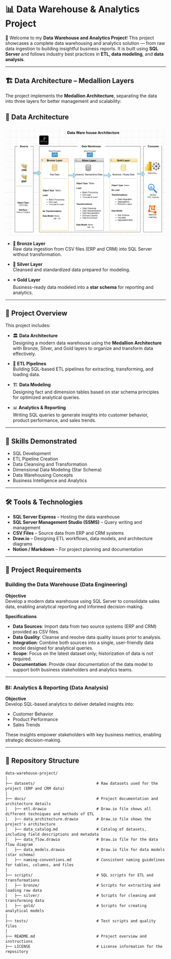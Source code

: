 # 📊 Data Warehouse & Analytics Project

🚀  Welcome to my **Data Warehouse and Analytics Project**! 
This project showcases a complete data warehousing and analytics solution — from raw data ingestion to building insightful business reports. It is built using **SQL Server** and follows industry best practices in **ETL, data modeling**, and **data analysis**.

---

## 🏗️ Data Architecture – Medallion Layers

The project implements the **Medallion Architecture**, separating the data into three layers for better management and scalability:
## 🧱 Data Architecture

![Data Architecture](docs/data_warehouse_data_architecture.png)


- **🔹 Bronze Layer**  
  Raw data ingestion from CSV files (ERP and CRM) into SQL Server without transformation.

- **🔸 Silver Layer**  
  Cleansed and standardized data prepared for modeling.

- **⭐ Gold Layer**  
  Business-ready data modeled into a **star schema** for reporting and analytics.

---

## 📖 Project Overview

This project includes:

- 🏛️ **Data Architecture**  
  Designing a modern data warehouse using the **Medallion Architecture** with Bronze, Silver, and Gold layers to organize and transform data effectively.
  
- 🔄 **ETL Pipelines**  
  Building SQL-based ETL pipelines for extracting, transforming, and loading data.

- 🏗️ **Data Modeling**  
  Designing fact and dimension tables based on star schema principles for optimized analytical queries.

- 📊 **Analytics & Reporting**  
  Writing SQL queries to generate insights into customer behavior, product performance, and sales trends.

---

## 🎯 Skills Demonstrated

- SQL Development  
- ETL Pipeline Creation  
- Data Cleansing and Transformation  
- Dimensional Data Modeling (Star Schema)  
- Data Warehousing Concepts  
- Business Intelligence and Analytics

---

## 🛠️ Tools & Technologies

- **SQL Server Express** – Hosting the data warehouse  
- **SQL Server Management Studio (SSMS)** – Query writing and management  
- **CSV Files** – Source data from ERP and CRM systems  
- **Draw.io** – Designing ETL workflows, data models, and architecture diagrams  
- **Notion / Markdown** – For project planning and documentation

---

## 🚀 Project Requirements

### Building the Data Warehouse (Data Engineering)

**Objective**  
Develop a modern data warehouse using SQL Server to consolidate sales data, enabling analytical reporting and informed decision-making.

**Specifications**

- **Data Sources**: Import data from two source systems (ERP and CRM) provided as CSV files.  
- **Data Quality**: Cleanse and resolve data quality issues prior to analysis.  
- **Integration**: Combine both sources into a single, user-friendly data model designed for analytical queries.  
- **Scope**: Focus on the latest dataset only; historization of data is not required.  
- **Documentation**: Provide clear documentation of the data model to support both business stakeholders and analytics teams.  

---

### BI: Analytics & Reporting (Data Analysis)

**Objective**  
Develop SQL-based analytics to deliver detailed insights into:

- Customer Behavior  
- Product Performance  
- Sales Trends  

These insights empower stakeholders with key business metrics, enabling strategic decision-making.

---
## 📁 Repository Structure

```
data-warehouse-project/
│
├── datasets/                           # Raw datasets used for the project (ERP and CRM data)
│
├── docs/                               # Project documentation and architecture details
│   ├── etl.drawio                      # Draw.io file shows all different techniques and methods of ETL
│   ├── data_architecture.drawio        # Draw.io file shows the project's architecture
│   ├── data_catalog.md                 # Catalog of datasets, including field descriptions and metadata
│   ├── data_flow.drawio                # Draw.io file for the data flow diagram
│   ├── data_models.drawio              # Draw.io file for data models (star schema)
│   ├── naming-conventions.md           # Consistent naming guidelines for tables, columns, and files
│
├── scripts/                            # SQL scripts for ETL and transformations
│   ├── bronze/                         # Scripts for extracting and loading raw data
│   ├── silver/                         # Scripts for cleaning and transforming data
│   ├── gold/                           # Scripts for creating analytical models
│
├── tests/                              # Test scripts and quality files
│
├── README.md                           # Project overview and instructions
├── LICENSE                             # License information for the repository
```
</details>
